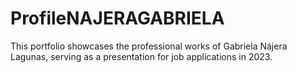# ProfileNAJERAGABRIELA
This portfolio showcases the professional works of Gabriela Nájera Lagunas, serving as a presentation for job applications in 2023.
